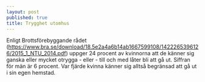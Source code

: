 ```yaml
---
layout: post
published: true
title: Trygghet utomhus
---
```



Enligt Brottsförebyggande rådet (https://www.bra.se/download/18.5e2a4a6b14ab1667599108/1422265396126/2015_1_NTU_2014.pdf) uppger 24 procent av kvinnorna att de känner sig ganska eller mycket otrygga - eller - till och med låter bli att gå ut. Siffran för män är 6 procent. Var fjärde kvinna känner sig alltså begränsad att gå ut i sin egen hemstad.
